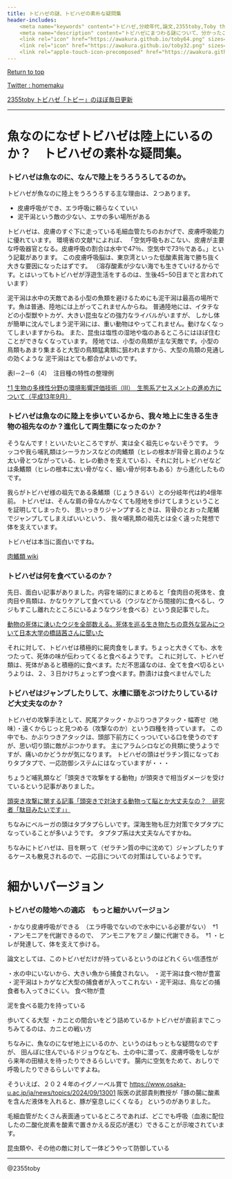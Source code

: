 ```yaml
---
title: トビハゼの謎、トビハゼの素朴な疑問集
header-includes:
	<meta name="keywords" content="トビハゼ,分岐年代,論文,2355toby,Toby the mudskipper,P Modestus,素朴な疑問" />
	<meta name="description" content="トビハゼにまつわる謎について、分かったことを記述しています。" />
	<link rel="icon" href="https://awakura.github.io/toby64.png" sizes="64x64" type="image/png" /> 
	<link rel="icon" href="https://awakura.github.io/toby32.png" sizes="32x32" type="image/png" />  
	<link rel="apple-touch-icon-precomposed" href="https://awakura.github.io/toby150.png" />
---
```


[Return to top](https://awakura.github.io/)

[Twitter : homemaku](https://x.com/homemaku)

[2355toby トビハゼ「トビー」のほぼ毎日更新](https://www.youtube.com/channel/UCFq06QurrYT58m7wzqy1MZQ)

___

# 魚なのになぜトビハゼは陸上にいるのか？　トビハゼの素朴な疑問集。

### トビハゼは魚なのに、なんで陸上をうろうろしてるのか。

トビハゼが魚なのに陸上をうろうろする主な理由は、２つあります。

- 皮膚呼吸ができ、エラ呼吸に頼らなくていい
- 泥干潟という敵の少ない、エサの多い場所がある

トビハゼは、皮膚のすぐ下に走っている毛細血管たちのおかげで、皮膚呼吸能力に優れています。
環境省の文献†によれば、
「空気呼吸もおこない、皮膚が主要な呼吸器官となる。皮膚呼吸の割合は水中で47％、空気中で73％である。」という記載があります。
この皮膚呼吸脳は、東京湾といった低酸素貧海で勝ち抜く大きな要因になったはずです。
（溶存酸素が少ない海でも生きていけるからです。とはいってもトビハゼが浮遊生活をするのは、生後45−50日までと言われています）

泥干潟は水中の天敵である小型の魚類を避けるためにも泥干潟は最高の場所です。魚は普通、陸地には上がってこれませんからね。
普通陸地には、イタチなどの小型獣やトカゲ、大きい昆虫などの強力なライバルがいますが、
しかし体が簡単に沈んでしまう泥干潟には、重い動物はやってこれません。動けなくなってしまいますからね。
また、昆虫は塩性の湿地や塩のあるところにはほぼ住むことができなくなっています。
陸地では、小型の鳥類が主な天敵です。小型の鳥類もあまり集まると大型の鳥類猛禽類に狙われますから、大型の鳥類の見通しの効くような
泥干潟はとても都合がよいのです。


表I－2－6（4）　注目種の特性の整理例

[†1 生物の多様性分野の環境影響評価技術（III）　生態系アセスメントの進め方について（平成13年9月）](http://assess.env.go.jp/files/0_db/seika/4738_01/3/sec1-2.html)


### トビハゼは魚なのに陸上を歩いているから、我々地上に生きる生き物の祖先なのか？進化して両生類になったのか？

そうなんです！といいたいところですが、実は全く祖先じゃないそうです。
ラッコや我ら哺乳類はシーラカンスなどの肉鰭類（ヒレの根本が背骨と肩のような太い骨とつながっている、ヒレの動きを支えている）、それに対しトビハゼなどは条鰭類（ヒレの根本に太い骨がなく、細い骨が何本もある）から進化したものです。

我らがトビハゼ様の祖先である条鰭類（じょうきるい）との分岐年代は約4億年前。
トビハゼは、そんな肩の骨なんかなくても陸地を歩けてしまうということを証明してしまったり、
思いっきりジャンプするときは、背骨のとおった尾鰭でジャンプしてしまえばいいという、
我々哺乳類の祖先とは全く違った発想で体を支えています。

トビハゼは本当に面白いですね。

[肉鰭類 wiki](https://ja.wikipedia.org/wiki/%E8%82%89%E9%B0%AD%E9%A1%9E)


### トビハゼは何を食べているのか？

先日、面白い記事がありました。内容を端的にまとめると「食肉目の死体を、食肉目や鳥類は、かなりケアして食べている（ウジなどから間接的に食べるし、ウジもすこし離れたところにいるようなウジを食べる）という良記事でした。

[動物の死体に湧いたウジを全部数える。死体を巡る生き物たちの意外な営みについて日本大学の橋詰茜さんに聞いた](https://hotozero.com/knowledge/nihon-u_scavenging/)

それに対して、トビハゼは積極的に屍肉食をします。ちょっと大きくても、水をつたって、死体の味が伝わってくると食べるようです。
これに対して、トビハゼ類は、死体があると積極的に食べます。ただ不思議なのは、全てを食べ切るというよりは、２、３日かけちょっとずつ食べます。酢漬けは食べませんでした




### トビハゼはジャンプしたりして、水槽に頭をぶつけたりしているけど大丈夫なのか？

トビハゼの攻撃手法として、尻尾アタック・かぶりつきアタック・幅寄せ（地味）・遠くからじっと見つめる（攻撃なのか）という四種を持っています。
この中でも、かぶりつきアタックは、頭部下前方にくっついている口を使うのですが、思い切り頭に敵がぶつかります。
主にアラムシロなどの貝類に使うようですが、痛いのかどうかが気になります。
トビハゼの頭はゼラチン質になっておりタプタプで、一応防御システムにはなっていますが・・・

ちょうど哺乳類など「頭突きで攻撃をする動物」が頭突きで相当ダメージを受けているという記事がありました。

[頭突き攻撃に関する記事「頭突きで対決する動物って脳とか大丈夫なの？　研究者「駄目みたいです」」](https://nazology.kusuguru.co.jp/archives/109962)

ちなみにベルーガの頭はタプタプらしいです。深海生物も圧力対策でタプタプになっていることが多いようです。
タプタプ系は大丈夫なんですかね。

ちなみにトビハゼは、目を瞑って（ゼラチン質の中に沈めて）ジャンプしたりするケースも散見されるので、一応目についての対策はしているようです。

# 細かいバージョン

### トビハゼの陸地への適応　もっと細かいバージョン

・かなり皮膚呼吸ができる　（エラ呼吸でないので水中にいる必要がない）　†1
・アンモニアを代謝できるので、　アンモニアをアミノ酸に代謝できる。　†1
・ヒレが発達して、体を支えて歩ける。

論文としては、このトビハゼだけが持っているというのはどれくらい信憑性が

・水の中にいないから、大きい魚から捕食されない。
・泥干潟は食べ物が豊富
・泥干潟はトカゲなど大型の捕食者が入ってこれない
・泥干潟は、鳥などの捕食者も入ってきにくい。
食べ物が豊

泥を食べる能力を持っている

歩いてくる大型
・カニとの間合いをどう詰めているか  トビハゼが直前までこっちみてるのは、カニとの戦い方

ちなみに、魚なのになぜ地上にいるのか、というのはもっともな疑問なのですが、
田んぼに住んでいるドジョウなども、土の中に潜って、皮膚呼吸をしながら来年の田植えを待ったりできるらしいです。
腸内に空気をためて、おしりで呼吸したりできるらしいですよね。

そういえば、２０２４年のイグノーベル賞で
https://www.osaka-u.ac.jp/ja/news/topics/2024/09/13001
阪医の武部貴則教授が「豚の腸に酸素を含んだ液体を入れると、豚が窒息しにくくなる」
というのがありました。

毛細血管がたくさん表面通っているところであれば、どこでも呼吸（血液に配位したの二酸化炭素を酸素で置きかえる反応が進む）できることが示唆されています。


昆虫類や、その他の敵に対して一体どうやって防御している




---

@2355toby


